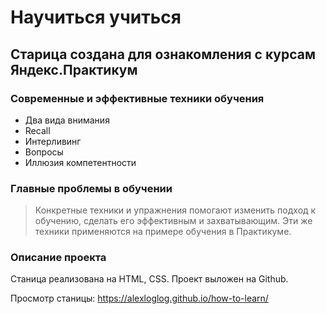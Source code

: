 # Научиться учиться
## Старица создана для ознакомления с курсам Яндекс.Практикум

### Современные и эффективные техники обучения

  - Два вида внимания
  - Recall
  - Интерливинг
  - Вопросы
  - Иллюзия компетентности

### Главные проблемы в обучении
> Конкретные техники и упражнения помогают изменить подход к обучению, сделать его эффективным и захватывающим. Эти же техники применяются на примере обучения в Практикуме.


### Описание проекта

Станица реализована на HTML, CSS. 
Проект выложен на Github.

Просмотр станицы: 
https://alexloglog.github.io/how-to-learn/
